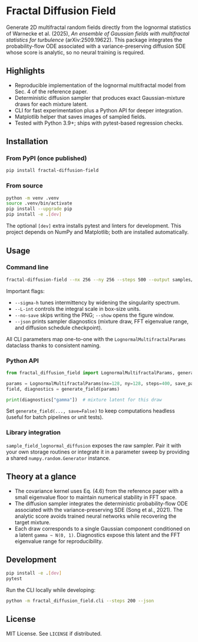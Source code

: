 # Fractal Diffusion Field

Generate 2D multifractal random fields directly from the lognormal statistics of
Warnecke et al. (2025), *An ensemble of Gaussian fields with multifractal
statistics for turbulence* (arXiv:2509.19622). This package integrates the
probability-flow ODE associated with a variance-preserving diffusion SDE whose
score is analytic, so no neural training is required.

## Highlights
- Reproducible implementation of the lognormal multifractal model from Sec. 4 of
  the reference paper.
- Deterministic diffusion sampler that produces exact Gaussian-mixture draws for
  each mixture latent.
- CLI for fast experimentation plus a Python API for deeper integration.
- Matplotlib helper that saves images of sampled fields.
- Tested with Python 3.9+; ships with pytest-based regression checks.

## Installation

### From PyPI (once published)
```bash
pip install fractal-diffusion-field
```

### From source
```bash
python -m venv .venv
source .venv/bin/activate
pip install --upgrade pip
pip install -e .[dev]
```

The optional `[dev]` extra installs pytest and linters for development. This
project depends on NumPy and Matplotlib; both are installed automatically.

## Usage

### Command line
```bash
fractal-diffusion-field --nx 256 --ny 256 --steps 500 --output samples/field.png
```

Important flags:
- `--sigma-h` tunes intermittency by widening the singularity spectrum.
- `--L-int` controls the integral scale in box-size units.
- `--no-save` skips writing the PNG; `--show` opens the figure window.
- `--json` prints sampler diagnostics (mixture draw, FFT eigenvalue range, and
  diffusion schedule checkpoint).

All CLI parameters map one-to-one with the `LognormalMultifractalParams`
dataclass thanks to consistent naming.

### Python API
```python
from fractal_diffusion_field import LognormalMultifractalParams, generate_field

params = LognormalMultifractalParams(nx=128, ny=128, steps=400, save_path="field.png")
field, diagnostics = generate_field(params)

print(diagnostics["gamma"])  # mixture latent for this draw
```

Set `generate_field(..., save=False)` to keep computations headless (useful for
batch pipelines or unit tests).

### Library integration
`sample_field_lognormal_diffusion` exposes the raw sampler. Pair it with your
own storage routines or integrate it in a parameter sweep by providing a shared
`numpy.random.Generator` instance.

## Theory at a glance
- The covariance kernel uses Eq. (4.6) from the reference paper with a small
  eigenvalue floor to maintain numerical stability in FFT space.
- The diffusion sampler integrates the deterministic probability-flow ODE
  associated with the variance-preserving SDE (Song et al., 2021). The analytic
  score avoids trained neural networks while recovering the target mixture.
- Each draw corresponds to a single Gaussian component conditioned on a latent
  `gamma ~ N(0, 1)`. Diagnostics expose this latent and the FFT eigenvalue range
  for reproducibility.

## Development
```bash
pip install -e .[dev]
pytest
```

Run the CLI locally while developing:
```bash
python -m fractal_diffusion_field.cli --steps 200 --json
```

## License
MIT License. See `LICENSE` if distributed.
